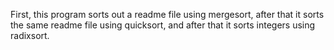 First, this program sorts out a readme file using mergesort, after that it sorts the same readme file using quicksort, and after that it sorts integers using radixsort.
